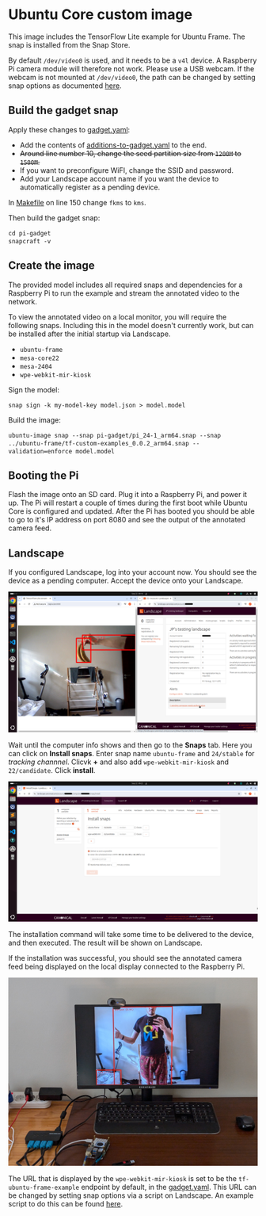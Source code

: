 # Ubuntu Core custom image

This image includes the TensorFlow Lite example for Ubuntu Frame.
The snap is installed from the Snap Store.

By default `/dev/video0` is used, and it needs to be a `v4l` device.
A Raspberry Pi camera module will therefore not work.
Please use a USB webcam.
If the webcam is not mounted at `/dev/video0`, the path can be changed by setting snap options as documented [here](../ubuntu-frame/README.md#advanced-usage).

## Build the gadget snap

Apply these changes to [gadget.yaml](pi-gadget/gadget.yaml):

- Add the contents of [additions-to-gadget.yaml](additions-to-gadget.yaml) to the end.
- ~~Around line number 10, change the seed partition size from `1200M` to `1500M`.~~
- If you want to preconfigure WiFI, change the SSID and password.
- Add your Landscape account name if you want the device to automatically register as a pending device.

In [Makefile](pi-gadget/Makefile) on line 150 change `fkms` to `kms`.

Then build the gadget snap:

```
cd pi-gadget
snapcraft -v
```

## Create the image

The provided model includes all required snaps and dependencies for a Raspberry Pi to run the example and stream the annotated video to the network.

To view the annotated video on a local monitor, you will require the following snaps.
Including this in the model doesn't currently work, but can be installed after the initial startup via Landscape.

- `ubuntu-frame`
- `mesa-core22`
- `mesa-2404`
- `wpe-webkit-mir-kiosk`

Sign the model:

```
snap sign -k my-model-key model.json > model.model
```

Build the image:

```
ubuntu-image snap --snap pi-gadget/pi_24-1_arm64.snap --snap ../ubuntu-frame/tf-custom-examples_0.0.2_arm64.snap --validation=enforce model.model
```

## Booting the Pi

Flash the image onto an SD card.
Plug it into a Raspberry Pi, and power it up.
The Pi will restart a couple of times during the first boot while Ubuntu Core is configured and updated.
After the Pi has booted you should be able to go to it's IP address on port 8080 and see the output of the annotated camera feed.

## Landscape

If you configured Landscape, log into your account now.
You should see the device as a pending computer.
Accept the device onto your Landscape.

![pending device](../media/stream-landscape-pending.png)

Wait until the computer info shows and then go to the **Snaps** tab.
Here you can click on **Install snaps**.
Enter snap name `ubuntu-frame` and `24/stable` for _tracking channnel_.
Clicvk **+** and also add `wpe-webkit-mir-kiosk` and `22/candidate`.
Click **install**.

![install snap](../media/landscape-install.png)

The installation command will take some time to be delivered to the device, and then executed.
The result will be shown on Landscape.

If the installation was successful, you should see the annotated camera feed being displayed on the local display connected to the Raspberry Pi.

![local monitor](../media/loca-monitor-frame.jpg)

The URL that is displayed by the `wpe-webkit-mir-kiosk` is set to be the `tf-ubuntu-frame-example` endpoint by default, in the [gadget.yaml](additions-to-gadget.yaml).
This URL can be changed by setting snap options via a script on Landscape.
An example script to do this can be found [here](https://github.com/canonical/landscape-scripts/blob/main/core/snaps/update-snap-config.py).
